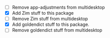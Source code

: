 - [ ] Remove app-adjustments from multidesktop
- [x] Add Zim stuff to this package
- [ ] Remove Zim stuff from multidesktop
- [x] Add goldendict stuff to this package.
- [ ] Remove goldendict stuff from multidesktop
